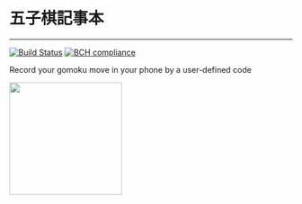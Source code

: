 # 五子棋記事本
---
[![Build Status](https://travis-ci.com/easylive1989/LittleFlowerApp.svg?branch=master)](https://travis-ci.com/easylive1989/LittleFlowerApp)
[![BCH compliance](https://bettercodehub.com/edge/badge/easylive1989/LittleFlowerApp?branch=master)](https://bettercodehub.com/)

Record your gomoku move in your phone by a user-defined code

<a href='https://play.google.com/store/apps/details?id=com.paulwu.little_flower_app&hl=zh-hk'><img src='https://play.google.com/intl/en_us/badges/static/images/badges/en_badge_web_generic.png' width="200"/></a>
